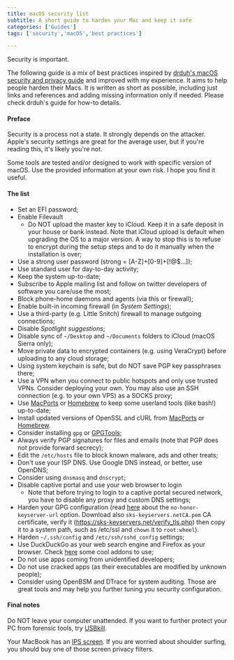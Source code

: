 ```yaml
---
title: macOS security list
subtitle: A short guide to harden your Mac and keep it safe
categories: ['Guides']
tags: ['security','macOS','best practices']

---
```


Security is important.

The following guide is a mix of best practices inspired by [drduh's macOS security and privacy guide](https://github.com/drduh/macOS-Security-and-Privacy-Guide) and improved with my experience. It aims to help people harden their Macs. It is written as short as possible, including just links and references and adding missing information only if needed. Please check drduh's guide for how-to details.

#### Preface

Security is a process not a state. It strongly depends on the attacker. Apple's security settings are great for the average user, but if you're reading this, it's likely you're not.

Some tools are tested and/or designed to work with specific version of macOS. Use the provided information at your own risk. I hope you find it useful.

#### The list

- Set an EFI password;
- Enable Filevault
    - Do NOT upload the master key to iCloud. Keep it in a safe deposit in your house or bank instead. Note that iCloud upload is default when upgrading the OS to a major version. A way to stop this is to refuse to encrypt during the setup steps and to do it manually when the installation is over;
- Use a strong user password (strong = [A-Z]+[0-9]+[!@$...]);
- Use standard user for day-to-day activity;
- Keep the system up-to-date;
- Subscribe to Apple mailing list and follow on twitter developers of software you care/use the most;
- Block phone-home daemons and agents (via this or firewall);
- Enable built-in incoming firewall (in *System Settings*);
- Use a third-party (e.g. Little Snitch) firewall to manage outgoing connections;
- Disable *Spotlight suggestions*;
- Disable sync of `~/Desktop` and `~/Documents` folders to iCloud (macOS Sierra only);
- Move private data to encrypted containers (e.g. using VeraCrypt) before uploading to any cloud storage;
- Using system keychain is safe, but do NOT save PGP key passphrases there;
- Use a VPN when you connect to public hotspots and only use trusted VPNs. Consider deploying your own. You may also use an SSH connection (e.g. to your own VPS) as a SOCKS proxy;
- Use [MacPorts](http://macports.org) or [Homebrew](http://brew.sh) to keep some userland tools (like bash!) up-to-date;
- Install updated versions of OpenSSL and cURL from [MacPorts](http://macports.org) or [Homebrew](http://brew.sh).
- Consider installing `gpg` or [GPGTools](http://gpgtools.org);
- Always verify PGP signatures for files and emails (note that PGP does not provide forward secrecy);
- Edit the `/etc/hosts` file to block known malware, ads and other treats;
- Don't use your ISP DNS. Use Google DNS instead, or better, use OpenDNS;
- Consider using `dnsmasq` and `dnscrypt`;
- Disable captive portal and use your web browser to login
    - Note that before trying to login to a captive portal secured network, you have to disable any proxy and custom DNS settings;
- Harden your GPG configuration (read [here](https://lists.gnupg.org/pipermail/gnupg-users/2016-May/055931.html) about the `no-honor-keyserver-url` option. Download also `sks-keyservers.netCA.pem` CA certificate, verify it (https://sks-keyservers.net/verify_tls.php) then copy it to a system path, such as /etc/ssl and `chown` it to `root:wheel`).
- Harden `~/.ssh/config` and `/etc/ssh/sshd_config` settings;
- Use DuckDuckGo as your web search engine and Firefox as your browser. Check [here](https://github.com/drduh/macOS-Security-and-Privacy-Guide#browser) some cool addons to use;
- Do not use apps coming from unidentified developers;
- Do not use cracked apps (as their executables are modified by unknown people);
- Consider using OpenBSM and DTrace for system auditing. Those are great tools and may help you further tuning you security configuration.

#### Final notes

Do NOT leave your computer unattended. If you want to further protect your PC from forensic tools, try [USBkill](https://github.com/hephaest0s/usbkill).

Your MacBook has an [IPS screen](https://en.wikipedia.org/wiki/IPS_panel). If you are worried about shoulder surfing, you should buy one of those screen privacy filters.
